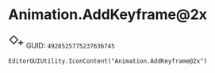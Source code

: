 # Animation.AddKeyframe@2x
![](/img/Animation.AddKeyframe@2x.png)
GUID: `4928525775237636745`
```
EditorGUIUtility.IconContent("Animation.AddKeyframe@2x")
```
